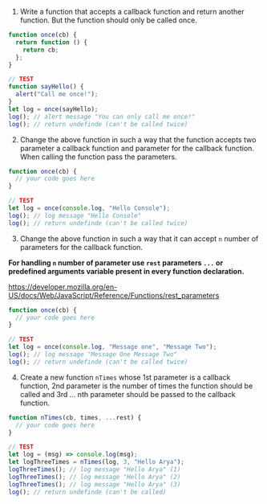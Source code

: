 1. Write a function that accepts a callback function and return another function. But the function should only be called once.

```js
function once(cb) {
  return function () {
    return cb;
  };
}

// TEST
function sayHello() {
  alert("Call me once!");
}
let log = once(sayHello);
log(); // alert message "You can only call me once!"
log(); // return undefinde (can't be called twice)
```

2. Change the above function in such a way that the function accepts two parameter a callback function and parameter for the callback function. When calling the function pass the parameters.

```js
function once(cb) {
  // your code goes here
}

// TEST
let log = once(console.log, "Hello Console");
log(); // log message "Hello Console"
log(); // return undefinde (can't be called twice)
```

3. Change the above function in such a way that it can accept `n` number of parameters for the callback function.

**For handling `n` number of parameter use `rest` parameters `...` or predefined arguments variable present in every function declaration.**

https://developer.mozilla.org/en-US/docs/Web/JavaScript/Reference/Functions/rest_parameters

```js
function once(cb) {
  // your code goes here
}

// TEST
let log = once(console.log, "Message one", "Message Two");
log(); // log message "Message One Message Two"
log(); // return undefinde (can't be called twice)
```

4. Create a new function `nTimes` whose 1st parameter is a callback function, 2nd parameter is the number of times the function should be called and 3rd ... nth parameter should be passed to the callback function.

```js
function nTimes(cb, times, ...rest) {
  // your code goes here
}

// TEST
let log = (msg) => console.log(msg);
let logThreeTimes = nTimes(log, 3, "Hello Arya");
logThreeTimes(); // log message "Hello Arya" (1)
logThreeTimes(); // log message "Hello Arya" (2)
logThreeTimes(); // log message "Hello Arya" (3)
log(); // return undefinde (can't be called)
```

